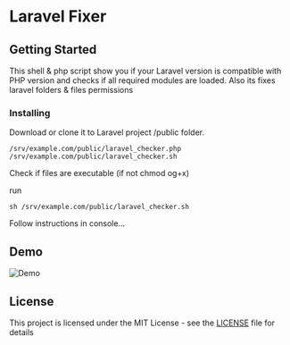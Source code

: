 # Laravel Fixer

## Getting Started

This shell & php script show you if your Laravel version is compatible with PHP version and checks if all required modules are loaded.
Also its fixes laravel folders & files permissions


### Installing

Download or clone it to Laravel project /public folder.

```
/srv/example.com/public/laravel_checker.php
/srv/example.com/public/laravel_checker.sh
```

Check if files are executable (if not chmod og+x)

run 
```
sh /srv/example.com/public/laravel_checker.sh
```

Follow instructions in console...


## Demo
![Demo](https://github.com/grambas/laravel_fixer/blob/master/demo.png?raw=true)



## License

This project is licensed under the MIT License - see the [LICENSE](LICENSE) file for details
